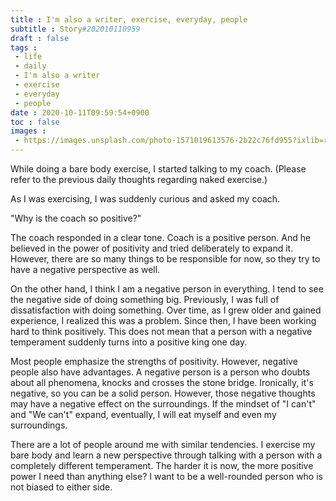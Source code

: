 ```yaml
---
title : I'm also a writer, exercise, everyday, people
subtitle : Story#202010110959
draft : false
tags :
 - life
 - daily
 - I'm also a writer
 - exercise
 - everyday
 - people
date : 2020-10-11T09:59:54+0900
toc : false
images : 
 - https://images.unsplash.com/photo-1571019613576-2b22c76fd955?ixlib=rb-1.2.1&q=80&fm=jpg&crop=entropy&cs=tinysrgb&w=1080&fit=max&ixid=eyJhcHBfaWQiOjE1NTU0OX0
---
```

While doing a bare body exercise, I started talking to my coach. (Please refer to the previous daily thoughts regarding naked exercise.)  

As I was exercising, I was suddenly curious and asked my coach.  

"Why is the coach so positive?"  

The coach responded in a clear tone. Coach is a positive person. And he believed in the power of positivity and tried deliberately to expand it. However, there are so many things to be responsible for now, so they try to have a negative perspective as well.  

On the other hand, I think I am a negative person in everything. I tend to see the negative side of doing something big. Previously, I was full of dissatisfaction with doing something. Over time, as I grew older and gained experience, I realized this was a problem. Since then, I have been working hard to think positively. This does not mean that a person with a negative temperament suddenly turns into a positive king one day.  

Most people emphasize the strengths of positivity. However, negative people also have advantages. A negative person is a person who doubts about all phenomena, knocks and crosses the stone bridge. Ironically, it's negative, so you can be a solid person. However, those negative thoughts may have a negative effect on the surroundings. If the mindset of "I can't" and "We can't" expand, eventually, I will eat myself and even my surroundings.  

There are a lot of people around me with similar tendencies. I exercise my bare body and learn a new perspective through talking with a person with a completely different temperament. The harder it is now, the more positive power I need than anything else? I want to be a well-rounded person who is not biased to either side.